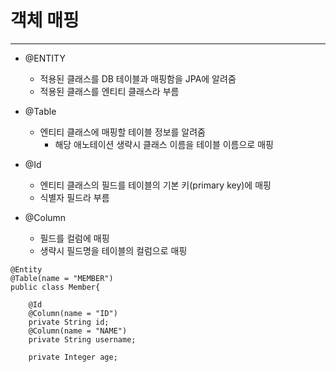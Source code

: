 # 객체 매핑

---

- @ENTITY
  - 적용된 클래스를 DB 테이블과 매핑함을 JPA에 알려줌 
  - 적용된 클래스를 엔티티 클래스라 부름
- @Table
  - 엔티티 클래스에 매핑할 테이블 정보를 알려줌
    - 해당 애노테이션 생략시 클래스 이름을 테이블 이름으로 매핑

- @Id
  - 엔티티 클래스의 필드를 테이블의 기본 키(primary key)에 매핑
  - 식별자 필드라 부름

- @Column
  - 필드를 컬럼에 매핑
  - 생략시 필드명을 테이블의 컬럼으로 매핑

```
@Entity
@Table(name = "MEMBER")
public class Member{

    @Id
    @Column(name = "ID")
    private String id;
    @Column(name = "NAME")
    private String username;
    
    private Integer age;
```